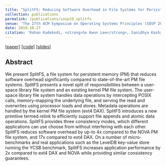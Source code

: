 ```yaml
---
title: "SplitFS: Reducing Software Overhead in File Systems for Persistent Memory"
collection: publications
permalink: /publications/sosp19_splitfs
venue: 'The 27th ACM Symposium on Operating Systems Principles (SOSP 2019)'
date: 2019-10-27
citation: 'Rohan Kadekodi, <strong>Se Kwon Lee</strong>, Sanidhya Kashyap, Taesoo Kim, Aasheesh Kolli and Vijay Chidambaram, Proceedings of <i>the 27th ACM Symposium on Operating Systems Principles </i> (<strong>SOSP 2019</strong>).'
---
```

[[paper]](https://sekwonlee.github.io/files/sosp19-splitfs.pdf)
[[code]](https://github.com/utsaslab/SplitFS)
[[slides]](https://sekwonlee.github.io/files/sosp19-splitfs-slides.pdf)

## Abstract
We present SplitFS, a file system for persistent memory (PM) that reduces software overhead significantly compared to state-of-the-art PM file systems. SplitFS presents a novel split of responsibilities between a user-space library file system and an existing kernel PM file system. The user-space library file system handles data operations by intercepting POSIX calls, memory-mapping the underlying file, and serving the read and overwrites using processor loads and stores. Metadata operations are handled by the kernel PM file system (ext4 DAX). SplitFS introduces a new primitive termed relink to efficiently support file appends and atomic data operations. SplitFS provides three consistency modes, which different applications can use choose from without interfering with each other. SplitFS reduces software overhead by up-to 4x compared to the NOVA PM file system, and 17x compared to ext4 DAX. On a number of micro-benchmarks and real applications such as the LevelDB key-value store running the YCSB benchmark, SplitFS increases application performance by 2x compared to ext4 DAX and NOVA while providing similar consistency guarantees.
